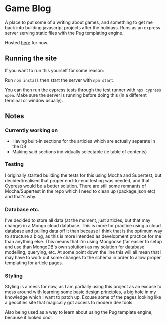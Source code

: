 # Game Blog

A place to put some of a writing about games, and something to get me back into building javascript projects after the holidays. Runs as an express server serving static files with the Pug templating engine.

Hosted [here](https://game-blog-1312.herokuapp.com/) for now.

## Running the site

If you want to run this yourself for some reason:

Run `npm install` then start the server with `npm start`.

You can then run the cypress tests through the test runner with `npx cypress open`. Make sure the server is running before doing this (in a different terminal or window usually).

## Notes

### Currently working on

- Having built-in sections for the articles which are actually separate in the DB
- Making said sections individually selectable (ie table of contents)

### Testing

I originally started building the tests for this using Mocha and Supertest, but decided/realised that proper end-to-end testing was needed, and that Cypress would be a better solution. There are still some remnants of Mocha/Supertest in the repo which I need to clean up (package.json etc) and that's why.

### Database etc.

I've decided to store all data (at the moment, just articles, but that may change) in a Mongo cloud database. This is more for practice using a cloud database and pulling data off it than because I think that is the optimum way to structure a blog, as this is more intended as development practice for me than anything else. This means that I'm using Mongoose (far easier to setup and use than MongoDB's own solution) as my solution for database modelling, querying, etc. At some point down the line this will all mean that I may have to work out some changes to the schema in order to allow proper templating for article pages.

### Styling

Styling is a mess for now, as I am partially using this project as an excuse to mess around with learning some basic design principles, a big hole in my knowledge which I want to patch up. Excuse some of the pages looking like a geocities site that magically got access to modern dev tools.

Also being used as a way to learn about using the Pug template engine, because it looked cool.
